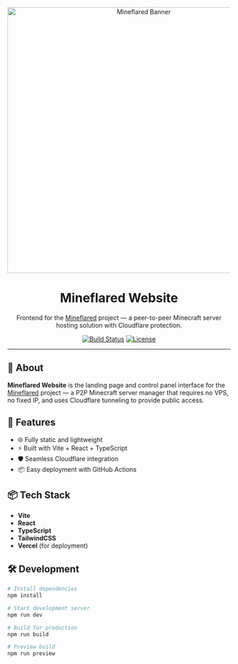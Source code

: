 <p align="center">
  <img src="https://mineflared.theushen.me/og-banner.png" alt="Mineflared Banner" width="600"/>
</p>

<h1 align="center">Mineflared Website</h1>

<p align="center">
  Frontend for the <a href="https://github.com/TheusHen/Mineflared">Mineflared</a> project — a peer-to-peer Minecraft server hosting solution with Cloudflare protection.
</p>

<p align="center">
  <a href="https://mineflared.theushen.me"><img src="https://vercelbadge.vercel.app/api/TheusHen/mineflared-web" alt="Build Status" /></a>
  <a href="https://github.com/TheusHen/Mineflared-Web"><img src="https://img.shields.io/github/license/TheusHen/Mineflared-Web?style=flat-square" alt="License" /></a>
</p>

---

## 🧠 About

**Mineflared Website** is the landing page and control panel interface for the [Mineflared](https://github.com/TheusHen/Mineflared) project — a P2P Minecraft server manager that requires no VPS, no fixed IP, and uses Cloudflare tunneling to provide public access.

## 🚀 Features

- 🌐 Fully static and lightweight
- ⚡ Built with Vite + React + TypeScript
- 🛡️ Seamless Cloudflare integration
- 📦 Easy deployment with GitHub Actions

## 📦 Tech Stack

- **Vite**
- **React**
- **TypeScript**
- **TailwindCSS**
- **Vercel** (for deployment)

## 🛠️ Development

```bash
# Install dependencies
npm install

# Start development server
npm run dev

# Build for production
npm run build

# Preview build
npm run preview
```